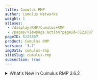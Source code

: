 ```yaml
---
title: Cumulus RMP
author: Cumulus Networks
weight: 1
aliases:
 - /display/RMP/Cumulus+RMP
 - /pages/viewpage.action?pageId=5122807
pageID: 5122807
product: Cumulus RMP
version: '3.7'
imgData: cumulus-rmp
siteSlug: cumulus-rmp
subsection: true
---
```

<details>

## <span>Introducing Cumulus RMP</span>

Cumulus RMP is a network operating system in a ready-to-deploy solution
that enables out-of-band management for web-scale networks. It provides
an open platform for customers and system integrators to use as is or on
which to build rack management applications.

Cumulus RMP shares the same architecture, foundation, and user
experience with Cumulus Linux. However, the feature set is customized to
the needs of out-of-band management. For a comparison of the features
supported in Cumulus RMP, [see below](#src-5122807_CumulusRMP-features).

You can also find more information about Cumulus RMP
[here](https://cumulusnetworks.com/products/cumulus-rack-management-platform/).

{{% imgOld 0 %}}

## <span>What's New in Cumulus RMP</span>

Cumulus RMP 3.7.0 contains several bug fixes and the following new
features:

  - [RADIUS Change of Authorization (CoA)
    requests](/display/RMP/802.1X+Interfaces#id-802.1XInterfaces-CoArequests)

  - <span style="color: #000000;"> [RADIUS AAA local fallback
    authentication](/display/RMP/RADIUS+AAA#RADIUSAAA-local-fallback-auth)
    </span>

  - <span style="color: #000000;"> [TACACS+ local fallback
    authentication](/display/RMP/TACACS+Plus#TACACSPlus-fallback-auth)
    </span> <span style="color: #000000;"> </span>

  - New NCLU commands:
    
      - [Show the version of a
        package](/display/RMP/Adding+and+Updating+Packages#AddingandUpdatingPackages-versionDisplay)
    
      - <span style="color: #000000;"> [Show the interface description
        (alias)](/display/RMP/Interface+Configuration+and+Management#InterfaceConfigurationandManagement-show_alias)
        for all interfaces on the switch </span>
    
      - <span style="color: #000000;"> [Change bond mode to IEEE
        802.3ad](/display/RMP/Bonding+-+Link+Aggregation) link
        aggregation mod </span>

<span style="color: #000000;"> For further information regarding bug
fixes and known issues present in the 3.7 release, refer to the [product
release
notes](https://support.cumulusnetworks.com/hc/en-us/articles/360009508373-Cumulus-RMP-3-7-Release-Notes).
</span>

<summary>What's New in Cumulus RMP 3.6.2 </summary>

Cumulus RMP 3.6.2 contains several bug fixes and the following new
feature:

  - NCLU commands available for [configuring traditional mode
    bridges](/display/RMP/Traditional+Mode+Bridges)

For further information regarding bug fixes and known issues present in
the 3.6.2 release, refer to the [product release
notes](https://support.cumulusnetworks.com/hc/en-us/articles/360003646974-Cumulus-RMP-3-6-Release-Notes).

<summary>What's New in Cumulus RMP 3.6.0 </summary>

Cumulus RMP 3.6.0 contains several bug fixes and the following new
feature:

  - Support for a combination of local-as and allowas-in commands

For further information regarding bug fixes and known issues present in
the 3.6.0 release, refer to the [product release
notes](https://support.cumulusnetworks.com/hc/en-us/articles/360003646974-Cumulus-RMP-3-6-Release-Notes).

## <span id="src-5122807_CumulusRMP-features" class="confluence-anchor-link"></span><span>Cumulus RMP Features</span>

Cumulus RMP shares much of the same functionality as Cumulus Linux and
comes preinstalled on your choice of [1G
switches](https://cumulusnetworks.com/products/hardware-compatibility-list/?Type=rmp).
For more information about each feature, follow the links below to the
[Cumulus Linux user guide](/display/RMP/Cumulus+Linux+User+Guide):

|                                                                                             |                 |                   |
| ------------------------------------------------------------------------------------------- | --------------- | ----------------- |
| **Layer 2 Support**                                                                         | **Cumulus RMP** | **Cumulus Linux** |
| [LLDP](/display/RMP/Link+Layer+Discovery+Protocol)                                          | ✓               | ✓                 |
| [PTM](/display/RMP/Prescriptive+Topology+Manager+-+PTM)                                     | ✓               | ✓                 |
| [Ethernet bridging](/display/RMP/Ethernet+Bridging+-+VLANs) (VLANs)                         | ✓               | ✓                 |
| [Bonds/link aggregation](/display/RMP/Bonding+-+Link+Aggregation)                           | ✓               | ✓                 |
| MLAG                                                                                        |                 | ✓                 |
| LACP                                                                                        | ✓               | ✓                 |
| LACP bypass                                                                                 |                 | ✓                 |
| [Spanning tree protocol/RST](/display/RMP/Spanning+Tree+and+Rapid+Spanning+Tree)            | ✓               | ✓                 |
| [802.1Q VLAN tagging](/display/RMP/VLAN+Tagging)                                            | ✓               | ✓                 |
| [VLAN-aware bridging](/display/RMP/VLAN-aware+Bridge+Mode)                                  | ✓               | ✓                 |
| [BPDU guard](/display/RMP/Spanning+Tree+and+Rapid+Spanning+Tree)                            | ✓               | ✓                 |
| [Bridge assurance](/display/RMP/Spanning+Tree+and+Rapid+Spanning+Tree)                      | ✓               | ✓                 |
| [BPDU filter](/display/RMP/Spanning+Tree+and+Rapid+Spanning+Tree)                           | ✓               | ✓                 |
| VRR                                                                                         |                 | ✓                 |
| IGMP and MLD snooping                                                                       |                 | ✓                 |
| Unicast/broadcast storm control                                                             |                 | ✓                 |
| CDP                                                                                         |                 | ✓                 |
| **Layer 3 Support**                                                                         | **Cumulus RMP** | **Cumulus Linux** |
| [Static routing](/display/RMP/Routing)                                                      | ✓               | ✓                 |
| ECMP                                                                                        |                 | ✓                 |
| ECMP resilient hashing                                                                      |                 | ✓                 |
| OSPF                                                                                        |                 | ✓                 |
| BGP                                                                                         |                 | ✓                 |
| FRRouting                                                                                   |                 | ✓                 |
| BFD                                                                                         |                 | ✓                 |
| IPv6                                                                                        |                 | ✓                 |
| [Management VRF](/display/RMP/Management+VRF)                                               | ✓               | ✓                 |
| Virtual routing and forwarding (VRF)                                                        |                 | ✓                 |
| **Additional Functionality**                                                                | **Cumulus RMP** | **Cumulus Linux** |
| [Network command line utility](/display/RMP/Network+Command+Line+Utility+-+NCLU)            | ✓               | ✓                 |
| [Interface configuration & management](/display/RMP/Interface+Configuration+and+Management) | ✓               | ✓                 |
| [802.1X interfaces](/display/RMP/802.1X+Interfaces)                                         |                 | ✓                 |
| [Zero-touch OS install & upgrade](/display/RMP/Zero+Touch+Provisioning+-+ZTP)               | ✓               | ✓                 |
| [Installation and package management](/display/RMP/Installation+Management)                 | ✓               | ✓                 |
| Full Linux extensibility                                                                    | ✓               | ✓                 |
| Network virtualization (VXLAN, LNV, EVPN, etc.)                                             |                 | ✓                 |
| [Monitoring & troubleshooting](/display/RMP/Monitoring+and+Troubleshooting)                 | ✓               | ✓                 |
| [AAA](/display/RMP/LDAP+Authentication+and+Authorization)                                   | ✓               | ✓                 |
| [ACLs](/display/RMP/Netfilter+-+ACLs)                                                       | ✓               | ✓                 |
| QoS                                                                                         |                 | ✓                 |
| [Orchestration](/display/RMP/Upgrading+Cumulus+Linux)                                       | ✓               | ✓                 |

## <span>Setting up a Cumulus RMP Switch</span>

The [quick start guide](/cumulus-rmp/Quick_Start_Guide) walks you
through the steps necessary for getting your Cumulus RMP switch up and
running after you remove it from the box.

<article id="html-search-results" class="ht-content" style="display: none;">

</article>

<footer id="ht-footer">

</footer>

</details>
